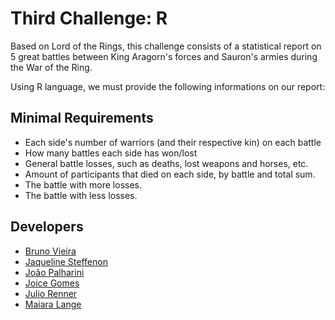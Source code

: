 # Third Challenge: R
Based on Lord of the Rings, this challenge consists of a statistical report on 5 great battles between King Aragorn's forces and Sauron's armies during the War of the Ring. 

Using R language, we must provide the following informations on our report:

## Minimal Requirements
* Each side's number of warriors (and their respective kin) on each battle
* How many battles each side has won/lost
* General battle losses, such as deaths, lost weapons and horses, etc.
* Amount of participants that died on each side, by battle and total sum.
* The battle with more losses.
* The battle with less losses.

## Developers
* [Bruno Vieira](github.com/brunovieira97)
* [Jaqueline Steffenon](github.com/Jaquelineds)
* [João Palharini](github.com/jpalharini)
* [Joice Gomes](github.com/joicecg)
* [Julio Renner](github.com/asuha)
* [Maiara Lange](github.com/maiaralange)
